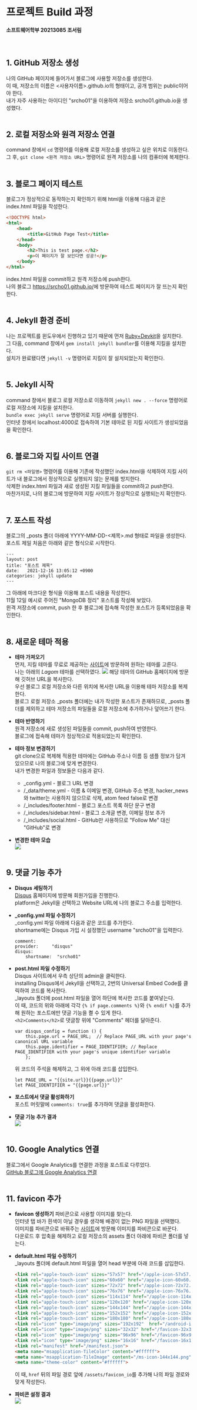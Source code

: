 # 프로젝트 Build 과정 
#### 소프트웨어학부 20213085 조서림<br/><br/></br>


## 1. GitHub 저장소 생성
나의 GitHub 페이지에 들어가서 블로그에 사용할 저장소를 생성한다.  
이 때, 저장소의 이름은 <사용자이름>.github.io의 형태이고, 공개 범위는 public이어야 한다.  
내가 자주 사용하는 아이디인 "srcho01"을 이용하여 저장소 srcho01.github.io을 생성했다.</br></br>


## 2. 로컬 저장소와 원격 저장소 연결
command 창에서 `cd` 명령어를 이용해 로컬 저장소를 생성하고 싶은 위치로 이동한다.  
그 후, `git clone <원격 저장소 URL>` 명령어로 원격 저장소를 나의 컴퓨터에 복제한다.</br></br>


## 3. 블로그 페이지 테스트
블로그가 정상적으로 동작하는지 확인하기 위해 html을 이용해 다음과 같은 index.html 파일을 작성한다.
```html
<!DOCTYPE html>
<html>
    <head>
        <title>GitHub Page Test</title>
    </head>
    <body>
        <h2>This is test page.</h2>
        <p>이 페이지가 잘 보인다면 성공!</p>
    </body>
</html>
```
index.html 파일을 commit하고 원격 저장소에 push한다.  
나의 블로그 <https://srcho01.github.io/>에 방문하여 테스트 페이지가 잘 뜨는지 확인한다.</br></br>


## 4. Jekyll 환경 준비
나는 프로젝트를 윈도우에서 진행하고 있기 때문에 먼저 [Ruby+Devkit](https://rubyinstaller.org/downloads/)을 설치한다.  
그 다음, command 창에서 `gem install jekyll bundler`를 이용해 지킬을 설치한다.  
설치가 완료됐다면 `jekyll -v` 명령어로 지킬이 잘 설치되었는지 확인한다.</br></br>


## 5. Jekyll 시작 
command 창에서 블로그 로컬 저장소로 이동하여 `jekyll new . --force` 명령어로 로컬 저장소에 지킬을 설치한다.  
`bundle exec jekyll serve` 명령어로 지킬 서버를 실행한다.  
인터넷 창에서 localhost:4000로 접속하여 기본 테마로 된 지킬 사이트가 생성되었음을 확인한다.</br></br>


## 6. 블로그와 지킬 사이트 연결
`git rm <파일명>` 명령어를 이용해 기존에 작성했던 index.html을 삭제하여 지킬 사이트가 내 블로그에서 정상적으로 실행되지 않는 문제를 방지한다.  
삭제한 index.html 파일과 새로 생성된 지킬 파일들을 commit하고 push한다.  
마찬가지로, 나의 블로그에 방문하여 지킬 사이트가 정상적으로 실행되는지 확인한다.</br></br>


## 7. 포스트 작성
블로그의 _posts 폴더 아래에 YYYY-MM-DD-<제목>.md 형태로 파일을 생성한다.  
포스트 제일 처음은 아래와 같은 형식으로 시작한다.  
```
---
layout: post
title: "포스트 제목"
date:   2021-12-16 13:05:12 +0900
categories: jekyll update
---
```
그 아래에 마크다운 형식을 이용해 포스트 내용을 작성한다.  
11월 12일 예시로 주어진 "MongoDB 정리" 포스트를 작성해 보았다.  
윈격 저장소에 commit, push 한 후 블로그에 접속해 작성한 포스트가 등록되었음을 확인한다.</br></br>


## 8. 새로운 테마 적용
* **테마 가져오기**  
먼저, 지킬 테마를 무료로 제공하는 [사이트](http://jekyllthemes.org/)에 방문하여 원하는 테마를 고른다.  
나는 아래의 *Lagom* 테마를 선택하였다.
![](https://i.imgur.com/wIOOGWk.png)
해당 테마의 GitHub 홈페이지에 방문해 깃허브 URL을 복사한다.  
우선 블로그 로컬 저장소와 다른 위치에 복사한 URL을 이용해 테마 저장소를 복제한다.  
블로그 로컬 저장소 _posts 폴더에는 내가 작성한 포스트가 존재하므로, _posts 폴더를 제외하고 테마 저장소의 파일들을 로컬 저장소에 추가하거나 덮어쓰기 한다.  

* **테마 반영하기**  
원격 저장소에 새로 생성된 파일들을 commit, push하여 반영한다.  
블로그에 접속해 테마가 정상적으로 적용되었는지 확인한다.

* **테마 정보 변경하기**  
git clone으로 복제해 적용한 테마에는 GitHub 주소나 이름 등 샘플 정보가 담겨 있으므로 나의 블로그에 맞게 변경한다.  
내가 변경한 파일과 정보들은 다음과 같다.  
  - _config.yml - 블로그 URL 변경
  - /_data/theme.yml - 이름 & 이메일 변경, GitHub 주소 변경, hacker_news와 twitter는 사용하지 않으므로 삭제, atom feed false로 변경
  - /_includes/footer.html - 블로그 포스트 목록 하단 문구 변경
  - /_includes/sidebar.html - 블로그 소개글 변경, 이메일 정보 추가
  - /_includes/social.html - GitHub만 사용하므로 "Follow Me" 대신 "GitHub"로 변경  

* **변경한 테마 모습**  
![](https://i.imgur.com/iMyBGhJ.png)</br></br>


## 9. 댓글 기능 추가
* **Disqus 세팅하기**  
[Disqus](https://disqus.com/) 홈페이지에 방문해 회원가입을 진행한다.  
platform은 Jekyll을 선택하고 Website URL에 나의 블로그 주소를 입력한다.  

* **_config.yml 파일 수정하기**  
_config.yml 파일 아래에 다음과 같은 코드를 추가한다.  
shortname에는 Disqus 가입 시 설정했던 username "srcho01"을 입력한다.  
    ```
    comment:
    provider:     "disqus"
    disqus:
        shortname:  "srcho01"
    ```

* **post.html 파일 수정하기**  
Disqus 사이트에서 우측 상단의 admin을 클릭한다.  
installing Disqus에서 Jekyll을 선택하고, 2번의 Universal Embed Code를 클릭하여 코드를 복사한다.  
_layouts 폴더에 post.html 파일을 열어 하단에 복사한 코드를 붙여넣는다.  
이 때, 코드의 위와 아래에 각각 `{% if page.comments %}`와 `{% endif %}`를 추가해 원하는 포스트에만 댓글 기능을 켤 수 있게 한다.  
`<h2>Comments</h2>`로 댓글창 위에 "Comments" 헤더를 달아준다.
    ```
    var disqus_config = function () {
        this.page.url = PAGE_URL;  // Replace PAGE_URL with your page's canonical URL variable
        this.page.identifier = PAGE_IDENTIFIER; // Replace PAGE_IDENTIFIER with your page's unique identifier variable
        };
    ```
    위 코드의 주석을 해제하고, 그 위에 아래 코드를 삽입한다.
    ```
    let PAGE_URL = "{{site.url}}{{page.url}}"
    let PAGE_IDENTIFIER = "{{page.url}}"
    ```

* **포스트에서 댓글 활성화하기**  
포스트 머릿말에 `comments: true`를 추가하여 댓글을 활성화한다.

* **댓글 기능 추가 결과**  
![](https://i.imgur.com/kDp2PP8.png)</br></br>


## 10. Google Analytics 연결
블로그에서 Google Analytics를 연결한 과정을 포스트로 다루었다.  
[GitHub 블로그에 Google Analytics 연결](https://srcho01.github.io/jekyll/update/2021/12/16/Google-Analytics.html)</br></br>


## 11. favicon 추가
* **favicon 생성하기**
파비콘으로 사용할 이미지를 찾는다.    
인터넷 탭 바가 흰색이 아닐 경우를 생각해 배경이 없는 PNG 파일을 선택했다.   
이미지를 파비콘으로 바꿔주는 [사이트](https://www.favicon-generator.org/)에 방문해 이미지를 파비콘으로 바꾼다.  
다운로드 후 압축을 해제하고 로컬 저장소의 assets 폴더 아래에 파비콘 폴더를 넣는다.  

* **default.html 파일 수정하기**  
_layouts 폴더에 default.html 파일을 열어 head 부분에 아래 코드를 삽입한다.  
    ```html
    <link rel="apple-touch-icon" sizes="57x57" href="/apple-icon-57x57.png">
    <link rel="apple-touch-icon" sizes="60x60" href="/apple-icon-60x60.png">
    <link rel="apple-touch-icon" sizes="72x72" href="/apple-icon-72x72.png">
    <link rel="apple-touch-icon" sizes="76x76" href="/apple-icon-76x76.png">
    <link rel="apple-touch-icon" sizes="114x114" href="/apple-icon-114x114.png">
    <link rel="apple-touch-icon" sizes="120x120" href="/apple-icon-120x120.png">
    <link rel="apple-touch-icon" sizes="144x144" href="/apple-icon-144x144.png">
    <link rel="apple-touch-icon" sizes="152x152" href="/apple-icon-152x152.png">
    <link rel="apple-touch-icon" sizes="180x180" href="/apple-icon-180x180.png">
    <link rel="icon" type="image/png" sizes="192x192"  href="/android-icon-192x192.png">
    <link rel="icon" type="image/png" sizes="32x32" href="/favicon-32x32.png">
    <link rel="icon" type="image/png" sizes="96x96" href="/favicon-96x96.png">
    <link rel="icon" type="image/png" sizes="16x16" href="/favicon-16x16.png">
    <link rel="manifest" href="/manifest.json">
    <meta name="msapplication-TileColor" content="#ffffff">
    <meta name="msapplication-TileImage" content="/ms-icon-144x144.png">
    <meta name="theme-color" content="#ffffff"> 
    ```
    이 때, `href` 뒤의 파일 경로 앞에 `/assets/favicon_io`를 추가해 나의 파일 경로와 맞게 작성한다.  

* **파비콘 설정 결과**  
![](https://i.imgur.com/8RUFZJU.png)